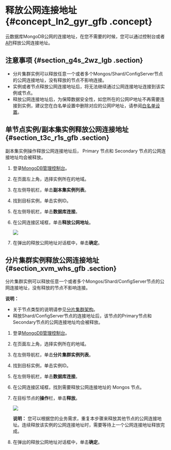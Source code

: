# 释放公网连接地址 {#concept_ln2_gyr_gfb .concept}

云数据库MongoDB公网的连接地址，在您不需要的时候，您可以通过控制台或者[API](../../../../intl.zh-CN/API参考/实例管理/ReleasePublicNetworkAddress.md#)释放公网连接地址。

## 注意事项 {#section_g4s_2wz_lgb .section}

-   分片集群实例可以释放任意一个或者多个Mongos/Shard/ConfigServer节点的公网连接地址，没有释放的节点不影响连接。
-   实例或者节点释放公网连接地址后，将无法继续通过公网连接地址连接到该实例或节点。
-   释放公网连接地址后，为保障数据安全性，如您所在的公网IP地址不再需要连接到实例，建议您在白名单设置中删除对应的公网IP地址，请参阅[白名单设置](../../../../intl.zh-CN/副本集快速入门/设置白名单.md#)。

## 单节点实例/副本集实例释放公网连接地址 {#section_t3c_r1s_gfb .section}

副本集实例操作释放公网连接地址后， Primary 节点和 Secondary 节点的公网连接地址均会被释放。

1.  登录[MongoDB管理控制台](https://mongodb.console.aliyun.com/)。
2.  在页面左上角，选择实例所在的地域。
3.  在左侧导航栏，单击**副本集实例列表**。
4.  找到目标实例，单击实例ID。
5.  在左侧导航栏，单击**数据库连接**。
6.  在公网连接区域框，单击**释放公网地址**。

    ![](http://static-aliyun-doc.oss-cn-hangzhou.aliyuncs.com/assets/img/21696/156799924337322_zh-CN.png)

7.  在弹出的释放公网地址对话框中，单击**确定**。

## 分片集群实例释放公网连接地址 {#section_xvm_whs_gfb .section}

分片集群实例可以释放任意一个或者多个Mongos/Shard/ConfigServer节点的公网连接地址，没有释放的节点不影响连接。

**说明：** 

-   关于节点类型的说明请参见[分片集群架构](../../../../intl.zh-CN/产品简介/系统架构/分片集群架构.md#)。
-   释放Shard/ConfigServer节点的连接地址后，该节点的Primary节点和Secondary节点的公网连接地址均会被释放。

1.  登录[MongoDB管理控制台](https://mongodb.console.aliyun.com/)。
2.  在页面左上角，选择实例所在的地域。
3.  在左侧导航栏，单击**分片集群实例列表**。
4.  找到目标实例，单击实例ID。
5.  在左侧导航栏，单击**数据库连接**。
6.  在公网连接区域框，找到需要释放公网连接地址的 Mongos 节点。
7.  在目标节点的**操作**栏，单击**释放**。

    ![](http://static-aliyun-doc.oss-cn-hangzhou.aliyuncs.com/assets/img/21696/156799924313376_zh-CN.png)

    **说明：** 您可以根据您的业务需求，重复本步骤来释放其他节点的公网连接地址。连续释放该实例的公网连接地址时，需要等待上一个公网连接地址释放完成。

8.  在弹出的释放公网地址对话框中，单击**确定**。

